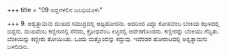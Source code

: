 +++
title = "09 ಅದ್ದನಳಲಿನ ಜಲಧಿಯೊಳು"

+++
9. ಅಶ್ವತ್ಥಾಮನು ದುಃಖದ ಸಮುದ್ರದಲ್ಲಿ ಅದ್ದಿಹೋದನು. ಅದರಿಂದ ಎದ್ದು ಕೋಪವೆಂಬ ಬೆಂಕಿಯ ಝಳದಲ್ಲಿ ಬಿದ್ದನು. ದುಃಖವೆಂಬ ಕಣ್ಣೀರಿನಲ್ಲಿ ನೆನೆದು, ಕ್ರೋಧವೆಂಬ ಕಿಚ್ಚಿನಲ್ಲಿ ಆವೇಶಗೊಂಡನು. ಕಣ್ಣೀರನ್ನು ಬೆಂಕಿಯು ಗೆದ್ದಿತು. ಬೆಂಕಿಯನ್ನು ಕಣ್ಣೀರು ತೋಯಿಸಿತು. ಒಂದು ಮತ್ತೊಂದನ್ನು ಕದ್ದುವು.  ಇವೆರಡರ ಹೋರಾಟದಲ್ಲಿ ಅಶ್ವತ್ಥಾಮನು ಬಳಲಿದನು.